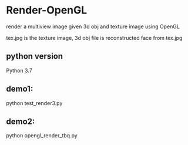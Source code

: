 # Render-OpenGL
render a multiview image given 3d obj and texture image using OpenGL

tex.jpg is the texture image, 3d obj file is reconstructed face from tex.jpg

## python version

Python 3.7
## demo1:

python test_render3.py

## demo2:

python opengl_render_tbq.py
